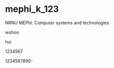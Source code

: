 mephi_k_123
===========

NRNU MEPhI. Computer systems and technologies

wohoo

hui

1234567

1234567890-
